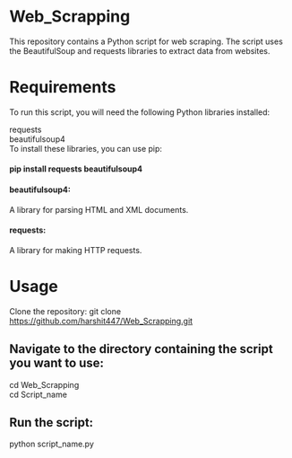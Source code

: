 # Web_Scrapping
This repository contains a Python script for web scraping. The script uses the BeautifulSoup and requests libraries to extract data from websites.

# Requirements
To run this script, you will need the following Python libraries installed:<br>

requests<br>
beautifulsoup4<br>
To install these libraries, you can use pip:<br>
#### pip install requests beautifulsoup4<br>
#### beautifulsoup4: 
A library for parsing HTML and XML documents.<br>
#### requests: 
A library for making HTTP requests.

# Usage
Clone the repository: git clone https://github.com/harshit447/Web_Scrapping.git
## Navigate to the directory containing the script you want to use:<br>
cd Web_Scrapping<br>
cd Script_name<br>
## Run the script:<br>
python script_name.py<br>
